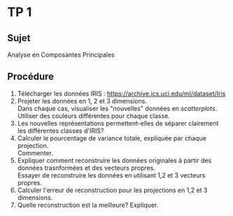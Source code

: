 # TP 1

## Sujet

Analyse en Composantes Principales

## Procédure

1.  Télécharger les données IRIS : https://archive.ics.uci.edu/ml/dataset/Iris
2.  Projeter les données en 1, 2 et 3 dimensions.  
    Dans chaque cas, visualiser les "nouvelles" données en *scatterplots*.  
    Utiliser des couleurs différentes pour chaque classe.
3.  Les nouvelles représentations permettent-elles de séparer clairement les différentes classes d'IRIS?
4.  Calculer le pourcentage de variance totale, expliquée par chaque projection.  
    Commenter.
5.  Expliquer comment reconstruire les données originales à partir des données trasnformées et des vecteurs propres.  
    Essayer de reconstruire les données en utilisant 1,2 et 3 vecteurs propres.
6.  Calculer l'erreur de reconstruction pour les projections en 1,2 et 3 dimensions.
7.  Quelle reconstruction est la meilleure?
    Expliquer.
